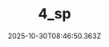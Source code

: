 ---
title: "4_sp"
description: ""
image: "/uploads/photos/1761814010355-4_sp.webp"
thumbnail: "/uploads/photos/1761814010355-4_sp-thumb.webp"
width: 6000
height: 4000
featured: false
date: 2025-10-30T08:46:50.363Z
order: 0
---